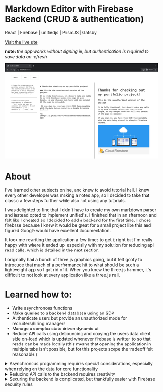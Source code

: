 # Markdown Editor with Firebase Backend (CRUD & authentication) 

React | Firebase | unifiedjs | PrismJS | Gatsby

[Visit the live site](www.thiswillbearealwebsite.com)

**note:** *the app works without signing in, but authentication is required to save data on refresh*

![](/src/images/screenshot1.png)

# About

I've learned other subjects online, and knew to avoid tutorial hell. I knew every other developer was making a notes app, so I decided to take that classic a few steps further while also not using any tutorials.

I was delighted to find that I didn't have to create my own markdown parser and instead opted to implement unified's. I finished that in an afternoon and felt like I cheated so I decided to add a backend for the first time. I chose firebase because I knew it would be great for a small project like this and figured Google would have excellent documentation.

It took me rewriting the application a few times to get it right but I'm really happy with where it ended up, especially with my solution for reducing api read calls, which is detailed in the next section.

I originally had a bunch of three.js graphics going, but it felt goofy to introduce that much of a performance hit to what should be such a lightweight app so I got rid of it. When you know the three.js hammer, it's difficult to not look at every application like a three.js nail.

# Learned how to:

- Write asynchronous functions 
- Make queries to a backend database using an SDK
- Authenticate users but provide an unauthorized mode for recruiters/hiring managers
- Manage a complex state driven dynamic ui
- Reduce API calls using debouncing and copying the users data client side on-load which is updated whenever firebase is written to so that reads can be made locally (this means that opening the application in multiple tabs isn't possible, but for this projects scope the tradeoff felt reasonable.)

<details>
<summary>Asynchronous programming requires special considerations, especially when relying on the data for core functionality</summary>
  <ul>
    <li>I first wrote the program as a client side only application, so didn't have to think much about asynchronous functions when passing the data around</li>
    <li>After deciding to introduce firebase I had to rewrite everything</li>
  </ul>
</details>

<details>
<summary>Reducing API calls to the backend requires creativity</summary>
  <ul>
    <li>I solved this by making a copy of the users data when the application loads, and then updating that every time a write is made to firebase. This works well for this portfolio project, but introduces a problem. If the user opens the project in multiple tabs, they don't stay in sync. The solution is to disable this 'local client user data copy' mode and just drive everything from firebase, but this increases reads by a degree which felt excessive, since the all the users documents would need to be read after every (debounced) write is made. I decided this trade off was good, and that in a real application this decision would be made according to monetization goals, which obviously don't exist for the application in its current state.</li>
  </ul>
</details>

<details>
<summary>Securing the backend is complicated, but thankfully easier with Firebase security rules</summary>
  <ul>
    <li>I solved this by making a copy of the users data when the application loads, and then updating that every time a write is made to firebase. This works well for this portfolio project, but introduces a problem. If the user opens the project in multiple tabs, they don't stay in sync. The solution is to disable this 'local client user data copy' mode and just drive everything from firebase, but this increases reads by a degree which felt excessive, since the all the users documents would need to be read after every (debounced) write is made. I decided this trade off was good, and that in a real application this decision would be made according to monetization goals, which obviously don't exist for the application in its current state.</li>
  </ul>
</details>

